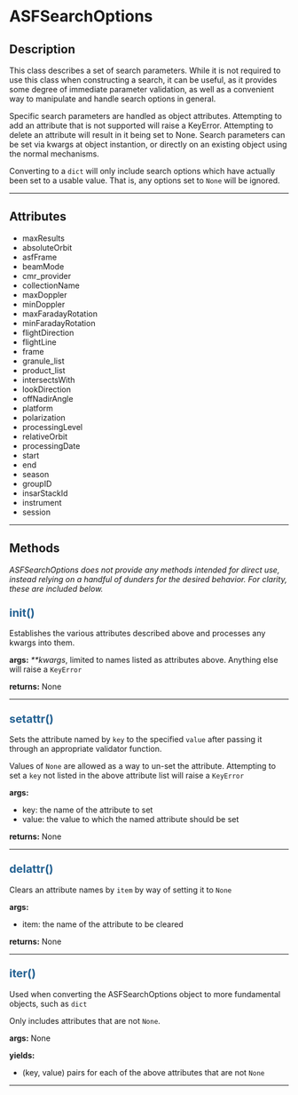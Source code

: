 # ASFSearchOptions

## Description

This class describes a set of search parameters. While it is not required to use this class when constructing a search, it can be useful, as it provides some degree of immediate parameter validation, as well as a convenient way to manipulate and handle search options in general.

Specific search parameters are handled as object attributes. Attempting to add an attribute that is not supported will raise a KeyError. Attempting to delete an attribute will result in it being set to None. Search parameters can be set via kwargs at object instantion, or directly on an existing object using the normal mechanisms.

Converting to a `dict` will only include search options which have actually been set to a usable value. That is, any options set to `None` will be ignored.

***

## Attributes
- maxResults
- absoluteOrbit
- asfFrame
- beamMode
- cmr_provider
- collectionName
- maxDoppler
- minDoppler
- maxFaradayRotation
- minFaradayRotation
- flightDirection
- flightLine
- frame
- granule_list
- product_list
- intersectsWith
- lookDirection
- offNadirAngle
- platform
- polarization
- processingLevel
- relativeOrbit
- processingDate
- start
- end
- season
- groupID
- insarStackId
- instrument
- session

***

## Methods

_ASFSearchOptions does not provide any methods intended for direct use, instead relying on a handful of dunders for the desired behavior. For clarity, these are included below._

### <span style="color: #236192; font-size: 20px;">__init__()</span>

Establishes the various attributes described above and processes any kwargs into them.

**args:**
_**kwargs_, limited to names listed as attributes above. Anything else will raise a `KeyError`

**returns:**
None

***

### <span style="color: #236192; font-size: 20px;">__setattr__()</span>

Sets the attribute named by `key` to the specified `value` after passing it through an appropriate validator function.

Values of `None` are allowed as a way to un-set the attribute. Attempting to set a `key` not listed in the above attribute list will raise a `KeyError`

**args:**
- key: the name of the attribute to set
- value: the value to which the named attribute should be set

**returns:**
None

***

### <span style="color: #236192; font-size: 20px;">__delattr__()</span>

Clears an attribute names by `item` by way of setting it to `None`

**args:**
- item: the name of the attribute to be cleared

**returns:**
None

***

### <span style="color: #236192; font-size: 20px;">__iter__()</span>

Used when converting the ASFSearchOptions object to more fundamental objects, such as `dict`

Only includes attributes that are not `None`.

**args:**
None

**yields:**

- (key, value) pairs for each of the above attributes that are not `None`

***

